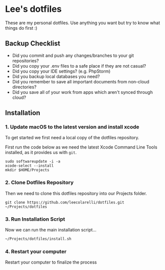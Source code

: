 # Lee's dotfiles

These are my personal dotfiles. Use anything you want but try to know what
things do first :)

## Backup Checklist

- Did you commit and push any changes/branches to your git repositories?
- Did you copy your .env files to a safe place if they are not casual?
- Did you copy your IDE settings? (e.g. PhpStorm)
- Did you backup local databases you need?
- Did you remember to save all important documents from non-cloud directories?
- Did you save all of your work from apps which aren't synced through cloud?

## Installation

### 1. Update macOS to the latest version and install xcode

To get started we first need a local copy of the dotfiles repository.

First run the code below as we need the latest Xcode Command Line Tools
installed, as it provides us with `git`.

```
sudo softwareupdate -i -a
xcode-select --install
mkdir $HOME/Projects
```

### 2. Clone Dotfiles Repository

Then we need to clone this dotfiles repository into our Projects folder.

`git clone https://github.com/leecolarelli/dotfiles.git ~/Projects/dotfiles`

### 3. Run Installation Script

Now we can run the main installation script...

```zsh
~/Projects/dotfiles/install.sh
```

### 4. Restart your computer

Restart your computer to finalize the process

